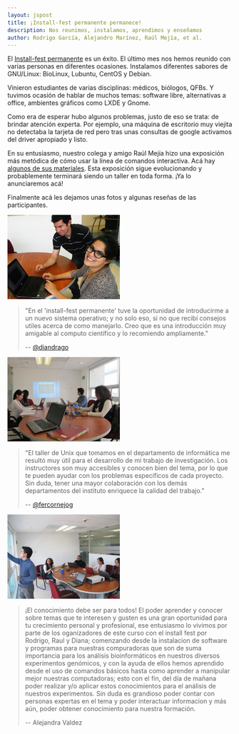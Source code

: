 ```yaml
---
layout: jspost
title: ¡Install-fest permanente permanece!
description: Nos reunimos, instalamos, aprendimos y enseñamos
author: Rodrigo García, Alejandro Marínez, Raúl Mejía, et al.
---
```


El [Install-fest permanente](http://lc3-inmegen.github.io/2015/02/27/installfest_permanente.html) es un éxito. El último mes nos hemos
reunido con varias personas en diferentes ocasiones. Instalamos
diferentes sabores de GNU/Linux: BioLinux, Lubuntu, CentOS y Debian.

Vinieron estudiantes de varias disciplinas: médicos, biólogos, QFBs. Y
tuvimos ocasión de hablar de muchos temas: software libre,
alternativas a office, ambientes gráficos como LXDE y Gnome.

Como era de esperar hubo algunos problemas, justo de eso se trata: de
brindar atención experta. Por ejemplo, una máquina de escritorio muy
viejita no detectaba la tarjeta de red pero tras unas consultas de
google activamos del driver apropiado y listo.

En su entusiasmo, nuestro colega y amigo Raúl Mejía hizo una
exposición más metódica de cómo usar la línea de comandos interactiva.
Acá hay
[algunos de sus materiales](https://github.com/raulmejia/Cursos/tree/master/Introduccion_GNU_Linux).
Esta exposición sigue evolucionando y probablemente terminará siendo
un taller en toda forma. ¡Ya lo anunciaremos acá!

Finalmente acá les dejamos unas fotos y algunas reseñas de las
participantes.


<img src="/static/installfest-permanente-ddrago-agmartinez.jpg" width="50%">

> "En el 'install-fest permanente' tuve la oportunidad de introducirme a
> un nuevo sistema operativo; y no solo eso, si no que recibí consejos
> utiles acerca de como manejarlo. Creo que es una introducción muy
> amigable al computo científico y lo recomiendo ampliamente."
>
>   --  [@diandrago](https://twitter.com/diandrago)


<img src="/static/installfest-permanente0.jpg" width="50%">


> "El taller de Unix que tomamos en el departamento de informática me
> resultó muy útil para el desarrollo de mi trabajo de investigación.
> Los instructores son muy accesibles y conocen bien del tema, por lo
> que te pueden ayudar con los problemas específicos de cada proyecto.
> Sin duda, tener una mayor colaboración con los demás departamentos del
> instituto enriquece la calidad del trabajo."
>
>   -- [@fercornejog](https://twitter.com/fercornejog)



<img src="/static/installfest-permanente1.jpg" width="50%">


> ¡El conocimiento debe ser para todos! El poder aprender y conocer
> sobre temas que te interesen y gusten es una gran oportunidad para tu
> crecimiento personal y profesional, ese entusiasmo lo vivimos por
> parte de los oganizadores de este curso con el install fest por
> Rodrigo, Raul y Diana; comenzando desde la instalacion de software y
> programas para nuestras compuradoras que son de suma importancia para
> los análisis bioinformáticos en nuestros diversos experimentos
> genómicos, y con la ayuda de ellos hemos aprendido desde el uso de
> comandos básicos hasta como aprender a manipular mejor nuestras
> computadoras; esto con el fin, del día de mañana poder realizar y/o
> aplicar estos conocimientos para el análisis de nuestros experimentos.
> Sin duda es grandioso poder contar con personas expertas en el tema y
> poder interactuar informacion y más aún, poder obtener conocimiento
> para nuestra formación.
>
> -- Alejandra Valdez
